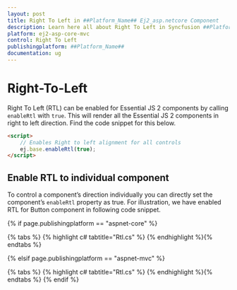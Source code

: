 ```yaml
---
layout: post
title: Right To Left in ##Platform_Name## Ej2_asp.netcore Component
description: Learn here all about Right To Left in Syncfusion ##Platform_Name## Ej2_asp.netcore component and more.
platform: ej2-asp-core-mvc
control: Right To Left
publishingplatform: ##Platform_Name##
documentation: ug
---
```


# Right-To-Left

Right To Left (RTL) can be enabled for Essential JS 2 components by calling `enableRtl` with
`true`. This will render all the Essential JS 2 components in right to left direction. Find the code snippet
for this below.

```html
<script>
    // Enables Right to left alignment for all controls
    ej.base.enableRtl(true);
</script>
```

## Enable RTL to individual component

To control a component’s direction individually you can directly set the component’s `enableRtl` property as true. For illustration, we have enabled RTL for Button component in following code snippet.

{% if page.publishingplatform == "aspnet-core" %}

{% tabs %}
{% highlight c# tabtitle="Rtl.cs" %}
{% endhighlight %}{% endtabs %}

{% elsif page.publishingplatform == "aspnet-mvc" %}

{% tabs %}
{% highlight c# tabtitle="Rtl.cs" %}
{% endhighlight %}{% endtabs %}
{% endif %}

